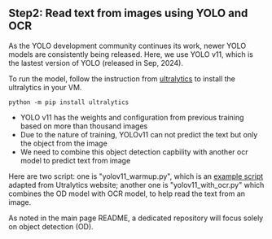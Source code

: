 ## Step2: Read text from images using YOLO and OCR

As the YOLO development community continues its work, newer YOLO models are consistently being released. Here, we use YOLO v11, which is the lastest version of YOLO (released in Sep, 2024).

To run the model, follow the instruction from [ultralytics](https://github.com/ultralytics/ultralytics) to install the ultralytics in your VM.

```
python -m pip install ultralytics
```

- YOLO v11 has the weights and configuration from previous training based on more than thousand images
- Due to the nature of training, YOLOv11 can not predict the text but only the object from the image
- We need to combine this object detection capbility with another ocr model to predict text from image

Here are two script: one is "yolov11_warmup.py", which is an [example script ](https://www.ultralytics.com/blog/using-ultralytics-yolo11-for-automatic-number-plate-recognition)adapted from Utralytics website; another one is "yolov11_with_ocr.py" which combines the OD model with OCR model, to help read the text from an image.

As noted in the main page README, a dedicated repository will focus solely on object detection (OD).

